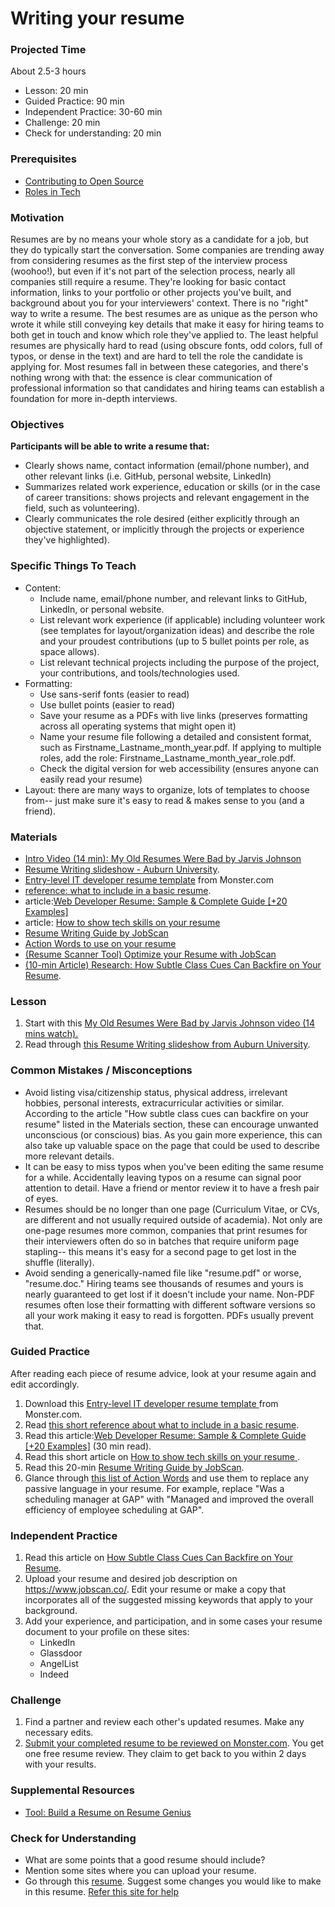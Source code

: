 # Writing your resume

### Projected Time
About 2.5-3 hours
- Lesson: 20 min
- Guided Practice:  90 min
- Independent Practice:  30-60 min
- Challenge: 20 min
- Check for understanding: 20 min

### Prerequisites
- [Contributing to Open Source](/open-source/open-source.md)
- [Roles in Tech](/roles-in-tech/roles-in-tech.md)

### Motivation
Resumes are by no means your whole story as a candidate for a job, but they do typically start the conversation. Some companies are trending away from considering resumes as the first step of the interview process (woohoo!), but even if it's not part of the selection process, nearly all companies still require a resume. They're looking for basic contact information, links to your portfolio or other projects you've built, and background about you for your interviewers' context. There is no "right" way to write a resume. The best resumes are as unique as the person who wrote it while still conveying key details that make it easy for hiring teams to both get in touch and know which role they've applied to. The least helpful resumes are physically hard to read (using obscure fonts, odd colors, full of typos, or dense in the text) and are hard to tell the role the candidate is applying for. Most resumes fall in between these categories, and there's nothing wrong with that: the essence is clear communication of professional information so that candidates and hiring teams can establish a foundation for more in-depth interviews.

### Objectives
**Participants will be able to write a resume that:**
- Clearly shows name, contact information (email/phone number), and other relevant links (i.e. GitHub, personal website, LinkedIn)
- Summarizes related work experience, education or skills (or in the case of career transitions: shows projects and relevant engagement in the field, such as volunteering).
- Clearly communicates the role desired (either explicitly through an objective statement, or implicitly through the projects or experience they've highlighted).

### Specific Things To Teach
- Content: 
    - Include name, email/phone number, and relevant links to GitHub, LinkedIn, or personal website.
    - List relevant work experience (if applicable) including volunteer work (see templates for layout/organization ideas) and describe the role and your proudest contributions (up to 5 bullet points per role, as space allows). 
    - List relevant technical projects including the purpose of the project, your contributions, and tools/technologies used. 
- Formatting: 
    - Use sans-serif fonts (easier to read)
    - Use bullet points (easier to read)
    - Save your resume as a PDFs with live links (preserves formatting across all operating systems that might open it)
    - Name your resume file following a detailed and consistent format, such as Firstname_Lastname_month_year.pdf. If applying to multiple roles, add the role: Firstname_Lastname_month_year_role.pdf.
    - Check the digital version for web accessibility (ensures anyone can easily read your resume) 
- Layout: there are many ways to organize, lots of templates to choose from-- just make sure it's easy to read & makes sense to you (and a friend).

### Materials
- [Intro Video (14 min): My Old Resumes Were Bad by Jarvis Johnson](https://youtu.be/RHwsIW44HbA)
- [Resume Writing slideshow - Auburn University](https://drive.google.com/file/d/1jADevudEn2pLGO64SZIPPklrux4nL5JU/view).
- [Entry-level IT developer resume template](https://www.monster.com/career-advice/article/sample-resume-IT-developer-entry-level) from Monster.com
- [reference: what to include in a basic resume](https://career.ucsd.edu/undergraduates/prepar-resume-covlet/writing-effective-resume.html).
- article:[Web Developer Resume: Sample & Complete Guide [+20 Examples]](https://zety.com/blog/web-developer-resume)
- article: [How to show tech skills on your resume](https://www.monster.com/career-advice/article/show-your-skills-on-your-it-resume)
- [Resume Writing Guide by JobScan](https://www.jobscan.co/resume-writing-guide)
- [Action Words to use on your resume](http://career.opcd.wfu.edu/files/2011/05/Action-Verbs-for-Resumes.pdf)
- [(Resume Scanner Tool) Optimize your Resume with JobScan](https://www.jobscan.co/)
- [(10-min Article) Research: How Subtle Class Cues Can Backfire on Your Resume](https://hbr.org/2016/12/research-how-subtle-class-cues-can-backfire-on-your-resume).

### Lesson
1. Start with this [My Old Resumes Were Bad by Jarvis Johnson video (14 mins watch).](https://youtu.be/RHwsIW44HbA)
2. Read through [this Resume Writing slideshow from Auburn University](https://drive.google.com/file/d/1jADevudEn2pLGO64SZIPPklrux4nL5JU/view).


### Common Mistakes / Misconceptions
- Avoid listing visa/citizenship status, physical address, irrelevant hobbies, personal interests, extracurricular activities or similar. According to the article "How subtle class cues can backfire on your resume" listed in the Materials section, these can encourage unwanted unconscious (or conscious) bias. As you gain more experience, this can also take up valuable space on the page that could be used to describe more relevant details.
- It can be easy to miss typos when you've been editing the same resume for a while. Accidentally leaving typos on a resume can signal poor attention to detail. Have a friend or mentor review it to have a fresh pair of eyes.
- Resumes should be no longer than one page (Curriculum Vitae, or CVs, are different and not usually required outside of academia). Not only are one-page resumes more common, companies that print resumes for their interviewers often do so in batches that require uniform page stapling-- this means it's easy for a second page to get lost in the shuffle (literally).
- Avoid sending a generically-named file like "resume.pdf" or worse, "resume.doc." Hiring teams see thousands of resumes and yours is nearly guaranteed to get lost if it doesn't include your name. Non-PDF resumes often lose their formatting with different software versions so all your work making it easy to read is forgotten. PDFs usually prevent that.

### Guided Practice
After reading each piece of resume advice, look at your resume again and edit accordingly.
1. Download this [Entry-level IT developer resume template
    ](https://www.monster.com/career-advice/article/sample-resume-IT-developer-entry-level) from Monster.com.
2. Read [this short reference about what to include in a basic resume](https://career.ucsd.edu/undergraduates/prepar-resume-covlet/writing-effective-resume.html).
3. Read this article:[Web Developer Resume: Sample & Complete Guide [+20 Examples]](https://zety.com/blog/web-developer-resume) (30 min read).
4. Read this short article on [How to show tech skills on your resume
](https://www.monster.com/career-advice/article/show-your-skills-on-your-it-resume).
5. Read this 20-min [Resume Writing Guide by JobScan](https://www.jobscan.co/resume-writing-guide).
6. Glance through [this list of Action Words](http://career.opcd.wfu.edu/files/2011/05/Action-Verbs-for-Resumes.pdf) and use them to replace any passive language in your resume. For example, replace "Was a scheduling manager at GAP" with "Managed and improved the overall efficiency of employee scheduling at GAP".

### Independent Practice
1. Read this article on [How Subtle Class Cues Can Backfire on Your Resume](https://hbr.org/2016/12/research-how-subtle-class-cues-can-backfire-on-your-resume).
2. Upload your resume and desired job description on https://www.jobscan.co/. Edit your resume or make a copy that incorporates all of the suggested missing keywords that apply to your background.
3. Add your experience, and participation, and in some cases your resume document to your profile on these sites:
    - LinkedIn
    - Glassdoor
    - AngelList
    - Indeed
    
### Challenge
1. Find a partner and review each other's updated resumes. Make any necessary edits.
2. [Submit your completed resume to be reviewed on Monster.com](https://www.monster.com/resumes/post-resume2). You get one free resume review. They claim to get back to you within 2 days with your results.

### Supplemental Resources
- [Tool: Build a Resume on Resume Genius](https://resumegenius.com/resume-formats)

### Check for Understanding
- What are some points that a good resume should include?
- Mention some sites where you can upload your resume.
- Go through this [resume](https://www.zipjob.com/blog/wp-content/uploads/2017/06/Bad-Resume-Example.jpg). Suggest some changes you would like to make in this resume. [Refer this site for help](https://www.zipjob.com/blog/bad-resume-example-fixed/)
